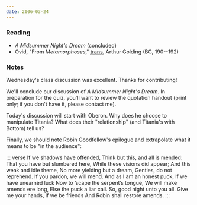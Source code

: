 ```yaml
---
date: 2006-03-24
---
```


### Reading

* <cite>A Midsummer Night's Dream</cite> (concluded)
* Ovid, "From <cite>Metamorphoses</cite>," <abbr title="translated by">trans.</abbr> Arthur Golding (BC, 190--192)

### Notes

Wednesday's class discussion was excellent. Thanks for contributing!

We'll conclude our discussion of <cite>A Midsummer Night's Dream</cite>. In preparation for the quiz, you'll want to review the quotation handout (print only; if you don't have it, please contact me).

Today's discussion will start with Oberon. Why does he choose to manipulate Titania? What does their "relationship" (and Titania's with Bottom) tell us?

Finally, we should note Robin Goodfellow's epilogue and extrapolate what it means to be "in the audience":

::: verse
    If we shadows have offended,
    Think but this, and all is mended:
    That you have but slumbered here,
    While these visions did appear;
    And this weak and idle theme,
    No more yielding but a dream,
    Gentles, do not reprehend.
    If you pardon, we will mend.
    And as I am an honest puck,
    If we have unearnèd luck
    Now to ’scape the serpent’s tongue,
    We will make amends ere long,
    Else the puck a liar call.
    So, good night unto you all.
    Give me your hands, if we be friends
    And Robin shall restore amends.
:::
